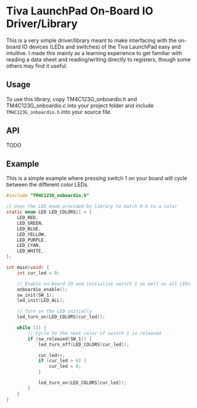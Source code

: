 # Tiva LaunchPad On-Board IO Driver/Library
This is a very simple driver/library meant to make interfacing with the on-board
IO devices (LEDs and switches) of the Tiva LaunchPad easy and intuitive. I made
this mainly as a learning experience to get familiar with reading a data sheet
and reading/writing directly to registers, though some others may find it
useful.

## Usage
To use this library, copy TM4C123G_onboardio.h and TM4C123G_onboardio.c into
your project folder and include `TM4C123G_onboardio.h` into your source file.

## API
TODO

## Example
This is a simple example where pressing switch 1 on your board will cycle
between the different color LEDs.

```c
#include "TM4C123G_onboardio.h"

// Uses the LED enum provided by library to match 0-6 to a color
static enum LED LED_COLORS[] = {
    LED_RED,
    LED_GREEN,
    LED_BLUE,
    LED_YELLOW,
    LED_PURPLE,
    LED_CYAN,
    LED_WHITE,
};

int main(void) {
    int cur_led = 0;

    // Enable on-board IO and initialize switch 1 as well as all LEDs
    onboardio_enable();
    sw_init(SW_1);
    led_init(LED_ALL);

    // Turn on the LED initially
    led_turn_on(LED_COLORS[cur_led]);

    while (1) {
        // Cycle to the next color if switch 1 is released
        if (sw_released(SW_1)) {
            led_turn_off(LED_COLORS[cur_led]);

            cur_led++;
            if (cur_led > 6) {
                cur_led = 0;
            }

            led_turn_on(LED_COLORS[cur_led]);
        }
    }
}
```
